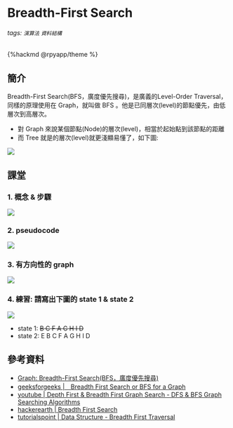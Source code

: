 # Breadth-First Search
###### tags: `演算法` `資料結構`
{%hackmd @rpyapp/theme %}
## 簡介
Breadth-First Search(BFS，廣度優先搜尋)，是廣義的Level-Order Traversal，同樣的原理使用在 Graph，就叫做 BFS 。他是已同層次(level)的節點優先，由低層次到高層次。

- 對 Graph 來說某個節點(Node)的層次(level)，相當於起始點到該節點的距離
- 而 Tree 就是的層次(level)就更淺顯易懂了，如下圖:

![](https://i.imgur.com/BMd1yaz.png)

## 課堂
### 1. 概念 & 步驟
![](https://i.imgur.com/1xkkRtI.png)

### 2. pseudocode
![](https://i.imgur.com/YIgCH6L.png)
 
### 3. 有方向性的 graph
![](https://i.imgur.com/DnHnx7U.png)

### 4. 練習: 請寫出下圖的 state 1 & state 2
![](https://i.imgur.com/LfoUsWK.png)


* state 1: ~~B C  F  A G H I D~~
* state 2: E B C F A G H I D


## 參考資料
- [Graph: Breadth-First Search(BFS，廣度優先搜尋)](https://alrightchiu.github.io/SecondRound/graph-breadth-first-searchbfsguang-du-you-xian-sou-xun.html)
- [geeksforgeeks |　Breadth First Search or BFS for a Graph
](https://www.geeksforgeeks.org/breadth-first-search-or-bfs-for-a-graph/)
- [youtube | Depth First & Breadth First Graph Search - DFS & BFS Graph Searching Algorithms](https://www.youtube.com/watch?v=TIbUeeksXcI)
- [hackerearth | Breadth First Search](https://www.hackerearth.com/zh/practice/algorithms/graphs/breadth-first-search/tutorial/)
- [tutorialspoint | Data Structure - Breadth First Traversal](https://www.tutorialspoint.com/data_structures_algorithms/breadth_first_traversal.htm)
